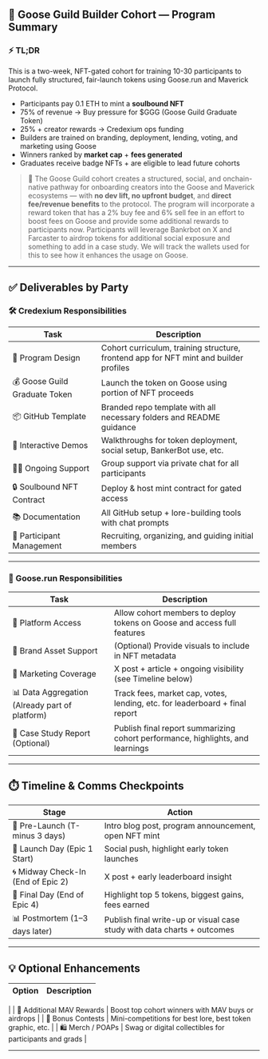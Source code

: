 ## 🧵 Goose Guild Builder Cohort — Program Summary

### ⚡ TL;DR

This is a two-week, NFT-gated cohort for training 10-30 participants to launch fully structured, fair-launch tokens using Goose.run and Maverick Protocol.

- Participants pay 0.1 ETH to mint a **soulbound NFT**
- 75% of revenue → Buy pressure for $GGG (Goose Guild Graduate Token)
- 25% + creator rewards → Credexium ops funding
- Builders are trained on branding, deployment, lending, voting, and marketing using Goose
- Winners ranked by **market cap** + **fees generated**
- Graduates receive badge NFTs + are eligible to lead future cohorts

> 🧠 The Goose Guild cohort creates a structured, social, and onchain-native pathway for onboarding creators into the Goose and Maverick ecosystems — with **no dev lift, no upfront budget**, and **direct fee/revenue benefits** to the protocol. The program will incorporate a reward token that has a 2% buy fee and 6% sell fee in an effort to boost fees on Goose and provide some additional rewards to participants now. Participants will leverage Bankrbot on X and Farcaster to airdrop tokens for additional social exposure and something to add in a case study. We will track the wallets used for this to see how it enhances the usage on Goose.

---

## ✅ Deliverables by Party

### 🛠 Credexium Responsibilities

| Task | Description |
|------|-------------|
| 🧱 Program Design | Cohort curriculum, training structure, frontend app for NFT mint and builder profiles |
| 💰 Goose Guild Graduate Token | Launch the token on Goose using portion of NFT proceeds |
| 📦 GitHub Template | Branded repo template with all necessary folders and README guidance |
| 🧪 Interactive Demos | Walkthroughs for token deployment, social setup, BankerBot use, etc. |
| 🧑‍💻 Ongoing Support | Group support via private chat for all participants |
| 🔒 Soulbound NFT Contract | Deploy & host mint contract for gated access |
| 📚 Documentation | All GitHub setup + lore-building tools with chat prompts |
| 🧠 Participant Management | Recruiting, organizing, and guiding initial members |

---

### 🦢 Goose.run Responsibilities

| Task | Description |
|------|-------------|
| 🚀 Platform Access | Allow cohort members to deploy tokens on Goose and access full features |
| 🧰 Brand Asset Support | (Optional) Provide visuals to include in NFT metadata |
| 📣 Marketing Coverage | X post + article + ongoing visibility (see Timeline below) |
| 📊 Data Aggregation (Already part of platform) | Track fees, market cap, votes, lending, etc. for leaderboard + final report |
| 🏅 Case Study Report (Optional) | Publish final report summarizing cohort performance, highlights, and learnings |

---

## ⏱️ Timeline & Comms Checkpoints

| Stage | Action |
|-------|--------|
| 🧪 Pre-Launch (T-minus 3 days) | Intro blog post, program announcement, open NFT mint |
| 🚀 Launch Day (Epic 1 Start) | Social push, highlight early token launches |
| 🌀 Midway Check-In (End of Epic 2) | X post + early leaderboard insight |
| 🎯 Final Day (End of Epic 4) | Highlight top 5 tokens, biggest gains, fees earned |
| 📊 Postmortem (1–3 days later) | Publish final write-up or visual case study with data charts + outcomes |

---

## 💡 Optional Enhancements

| Option | Description |
|--------|-------------|
| 
| 🎁 Additional MAV Rewards | Boost top cohort winners with MAV buys or airdrops |
| 🧲 Bonus Contests | Mini-competitions for best lore, best token graphic, etc. |
| 🛍 Merch / POAPs | Swag or digital collectibles for participants and grads |

---
